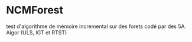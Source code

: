 # NCMForest
test  d'algorithme de mémoire incremental sur des forets codé par des 5A. Algor (ULS, IGT et RTST)
